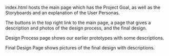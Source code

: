 index.html hosts the main page which has the Project Goal, as well as the Storyboards and an explanation of the User Personas.

The buttons in the top right link to the main page, a page that gives a description and photos of the design process, and the final design.

Design Process page shows our earlier prototypes with some descriptions.

Final Design Page shows pictures of the final design with descriptions.
